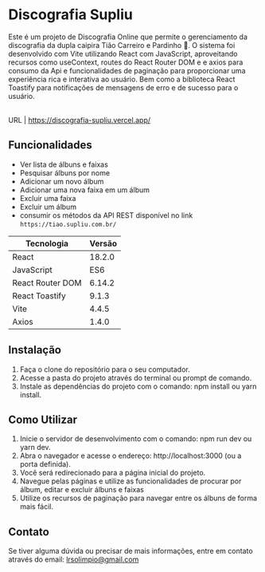 # Discografia Supliu

Este é um projeto de Discografia Online que permite o gerenciamento da discografia da dupla caipira Tião Carreiro e Pardinho 🤠. O sistema foi desenvolvido com Vite utilizando React com JavaScript, aproveitando recursos como useContext, routes do React Router DOM e e axios para consumo da Api e funcionalidades de paginação para proporcionar uma experiência rica e interativa ao usuário. Bem como a biblioteca React Toastify para notificações de mensagens de erro e de sucesso para o usuário.

</br>  URL         | https://discografia-supliu.vercel.app/

## Funcionalidades
* Ver lista de álbuns e faixas
* Pesquisar álbuns por nome
* Adicionar um novo álbum
* Adicionar uma nova faixa em um álbum
* Excluir uma faixa
* Excluir um álbum
* consumir os métodos da API REST disponível no link `https://tiao.supliu.com.br/`


| Tecnologia      | Versão       |
|-----------------|--------------|
| React           | 18.2.0     |
| JavaScript      | ES6          |
| React Router DOM| 6.14.2      |
| React Toastify| 9.1.3      |
| Vite            | 4.4.5     |
| Axios | 1.4.0    |

## Instalação
1. Faça o clone do repositório para o seu computador.
2. Acesse a pasta do projeto através do terminal ou prompt de comando.
3. Instale as dependências do projeto com o comando: npm install ou yarn install.

## Como Utilizar
1. Inicie o servidor de desenvolvimento com o comando: npm run dev ou yarn dev.
2. Abra o navegador e acesse o endereço: http://localhost:3000 (ou a porta definida).
3. Você será redirecionado para a página inicial do projeto.
4. Navegue pelas páginas e utilize as funcionalidades de procurar por álbum, editar e excluir álbuns e faixas
5. Utilize os recursos de paginação para navegar entre os álbuns de forma mais fácil.

## Contato
Se tiver alguma dúvida ou precisar de mais informações, entre em contato através do email: lrsolimpio@gmail.com





